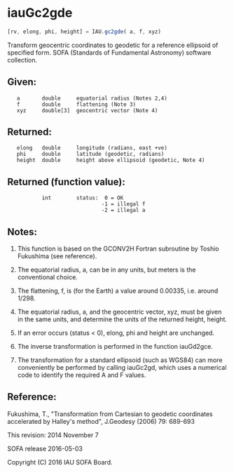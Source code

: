# iauGc2gde

```js
[rv, elong, phi, height] = IAU.gc2gde( a, f, xyz)
```

Transform geocentric coordinates to geodetic for a reference
ellipsoid of specified form.
SOFA (Standards of Fundamental Astronomy) software collection.


## Given:
```
   a       double     equatorial radius (Notes 2,4)
   f       double     flattening (Note 3)
   xyz     double[3]  geocentric vector (Note 4)
```

## Returned:
```
   elong   double     longitude (radians, east +ve)
   phi     double     latitude (geodetic, radians)
   height  double     height above ellipsoid (geodetic, Note 4)
```

## Returned (function value):
```
           int        status:  0 = OK
                              -1 = illegal f
                              -2 = illegal a
```

## Notes:

1) This function is based on the GCONV2H Fortran subroutine by
   Toshio Fukushima (see reference).

2) The equatorial radius, a, can be in any units, but meters is
   the conventional choice.

3) The flattening, f, is (for the Earth) a value around 0.00335,
   i.e. around 1/298.

4) The equatorial radius, a, and the geocentric vector, xyz,
   must be given in the same units, and determine the units of
   the returned height, height.

5) If an error occurs (status < 0), elong, phi and height are
   unchanged.

6) The inverse transformation is performed in the function
   iauGd2gce.

7) The transformation for a standard ellipsoid (such as WGS84) can
   more conveniently be performed by calling iauGc2gd, which uses a
   numerical code to identify the required A and F values.

## Reference:

   Fukushima, T., "Transformation from Cartesian to geodetic
   coordinates accelerated by Halley's method", J.Geodesy (2006)
   79: 689-693

This revision:  2014 November 7

SOFA release 2016-05-03

Copyright (C) 2016 IAU SOFA Board.